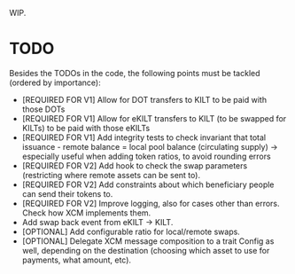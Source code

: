 WIP.

# TODO

Besides the TODOs in the code, the following points must be tackled (ordered by importance):
* [REQUIRED FOR V1] Allow for DOT transfers to KILT to be paid with those DOTs
* [REQUIRED FOR V1] Allow for eKILT transfers to KILT (to be swapped for KILTs) to be paid with those eKILTs
* [REQUIRED FOR V1] Add integrity tests to check invariant that total issuance - remote balance = local pool balance (circulating supply) -> especially useful when adding token ratios, to avoid rounding errors
* [REQUIRED FOR V2] Add hook to check the swap parameters (restricting where remote assets can be sent to).
* [REQUIRED FOR V2] Add constraints about which beneficiary people can send their tokens to.
* [REQUIRED FOR V2] Improve logging, also for cases other than errors. Check how XCM implements them.
* Add swap back event from eKILT -> KILT.
* [OPTIONAL] Add configurable ratio for local/remote swaps.
* [OPTIONAL] Delegate XCM message composition to a trait Config as well, depending on the destination (choosing which asset to use for payments, what amount, etc).

